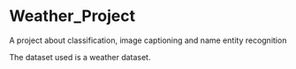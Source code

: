 # Weather_Project
A project about classification, image captioning and name entity recognition

The dataset used is a weather dataset.
